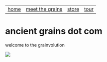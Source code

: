 <html>
  <body>
    <div id="header">
      <table>
        <tr>
          <td><a href="/index.html">home</a></td>
          <td><a href="/grains.html">meet the grains</a></td>
          <td><a href="/store.html">store</a></td>
          <td><a href="/tour.html">tour</a></td>
        </tr>
      </table>
    </div>
    <h1>ancient grains dot com</h1>
    <p>welcome to the grainvolution</p>
    <img src="https://external-content.duckduckgo.com/iu/?u=https%3A%2F%2Ftse1.mm.bing.net%2Fth%3Fid%3DOIP.7P_1zDmkOXtm75ae1Ac4_gHaEK%26pid%3DApi&f=1">
  </body>
</html>


























